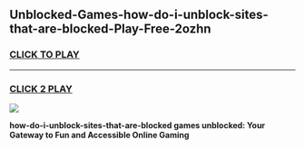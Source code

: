 
## Unblocked-Games-how-do-i-unblock-sites-that-are-blocked-Play-Free-2ozhn
<h3>
<a href="https://premium76.site?title=how-do-i-unblock-sites-that-are-blocked&ref=18A1">CLICK TO PLAY</a></h3>
<hr>

<h3>
<a href="https://premium76.site?title=how-do-i-unblock-sites-that-are-blocked&ref=18A1">CLICK 2 PLAY</a>
  
</h3>

<a href="https://premium76.site?title=how-do-i-unblock-sites-that-are-blocked&ref=18A1"><img src="https://clearcache.store/games.png"></a>


**how-do-i-unblock-sites-that-are-blocked games unblocked: Your Gateway to Fun and Accessible Online Gaming**
